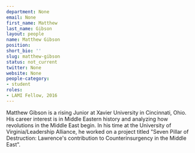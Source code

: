 ```yaml
---
department: None
email: None
first_name: Matthew
last_name: Gibson
layout: people
name: Matthew Gibson
position:
short_bio: ''
slug: matthew-gibson
status: not_current
twitter: None
website: None
people-category:
- student
roles:
- LAMI Fellow, 2016
---
```


Matthew Gibson is a rising Junior at Xavier University in Cincinnati, Ohio. His career interest is in Middle Eastern history and analyzing how revolutions in the Middle East begin. In his time at the University of Virginia/Leadership Alliance, he worked on a project titled "Seven Pillar of Destruction: Lawrence's contribution to Counterinsurgency in the Middle East". 
